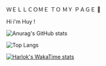 ＷＥＬＬＣＯＭＥ ＴＯ  ＭＹ ＰＡＧＥ 👋

Hi i'm Huy !

![Anurag's GitHub stats](https://github-readme-stats.vercel.app/api?username=Justin-yuH&show_icons=true&theme=transparent) 


![Top Langs](https://github-readme-stats.vercel.app/api/top-langs/?username=Justin-yuH&hide_progress=true&show_icons=true&theme=transparent)


[![Harlok's WakaTime stats](https://github-readme-stats.vercel.app/api/wakatime?username=Justin-yuH&show_icons=true&theme=transparent)](https://github.com/anuraghazra/github-readme-stats)
